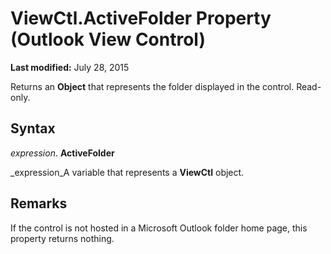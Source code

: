 
# ViewCtl.ActiveFolder Property (Outlook View Control)

 **Last modified:** July 28, 2015

Returns an  **Object** that represents the folder displayed in the control. Read-only.

## Syntax

 _expression_. **ActiveFolder**

 _expression_A variable that represents a  **ViewCtl** object.


## Remarks

If the control is not hosted in a Microsoft Outlook folder home page, this property returns nothing.

